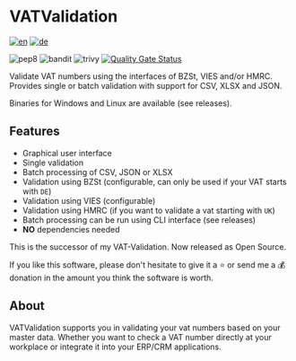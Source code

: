 # VATValidation

[![en](https://img.shields.io/badge/lang-en-blue.svg)](https://github.com/dseichter/VATValidation/blob/main/README.md)
[![de](https://img.shields.io/badge/lang-de-blue.svg)](https://github.com/dseichter/VATValidation/blob/main/README-de.md)

![pep8](https://github.com/dseichter/VATValidation/actions/workflows/pep8.yml/badge.svg)
![bandit](https://github.com/dseichter/VATValidation/actions/workflows/bandit.yml/badge.svg)
![trivy](https://github.com/dseichter/VATValidation/actions/workflows/trivy.yml/badge.svg)
[![Quality Gate Status](https://sonarcloud.io/api/project_badges/measure?project=dseichter_VATValidation&metric=alert_status)](https://sonarcloud.io/summary/new_code?id=dseichter_VATValidation)

Validate VAT numbers using the interfaces of BZSt, VIES and/or HMRC. Provides single or batch validation with support for CSV, XLSX and JSON.

Binaries for Windows and Linux are available (see releases).

## Features

* Graphical user interface
* Single validation
* Batch processing of CSV, JSON or XLSX
* Validation using BZSt (configurable, can only be used if your VAT starts with `DE`)
* Validation using VIES (configurable)
* Validation using HMRC (if you want to validate a vat starting with `UK`)
* Batch processing can be run using CLI interface (see releases)
* **NO** dependencies needed

This is the successor of my VAT-Validation. Now released as Open Source.

If you like this software, please don't hesitate to give it a :star: or send me a :moneybag: donation in the amount you think the software is worth.

## About

VATValidation supports you in validating your vat numbers based on your master data. Whether you want to check a VAT number directly at your workplace or integrate it into your ERP/CRM applications.

